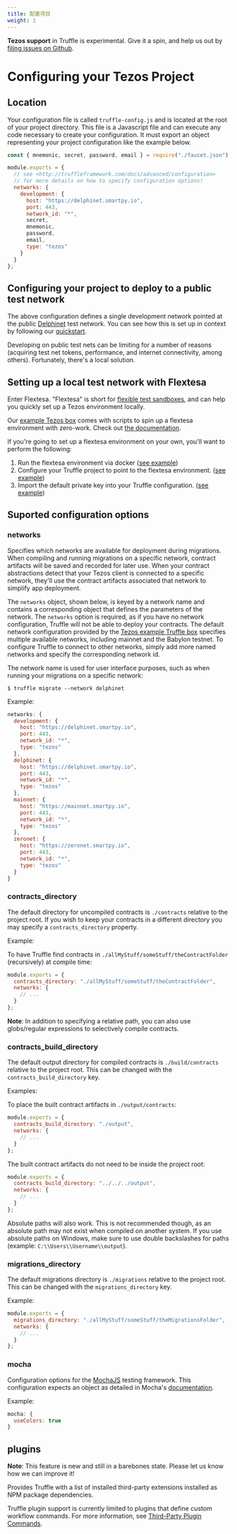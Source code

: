 ```yaml
---
title: 配置项目
weight: 1
---
```


<p class="alert alert-danger">
<strong>Tezos support</strong> in Truffle is experimental. Give it a spin, and help us out by <a href="https://github.com/trufflesuite/truffle/issues">filing issues on Github</a>.
</p>

# Configuring your Tezos Project

## Location

Your configuration file is called `truffle-config.js` and is located at the root of your project directory. This file is a Javascript file and can execute any code necessary to create your configuration. It must export an object representing your project configuration like the example below.

```javascript
const { mnemonic, secret, password, email } = require("./faucet.json");

module.exports = {
  // see <http://truffleframework.com/docs/advanced/configuration>
  // for more details on how to specify configuration options!
  networks: {
    development: {
      host: "https://delphinet.smartpy.io",
      port: 443,
      network_id: "*",
      secret,
      mnemonic,
      password,
      email,
      type: "tezos"
    }
  }
};
```

## Configuring your project to deploy to a public test network

The above configuration defines a single development network pointed at the public [Delphinet](https://tezos.gitlab.io/introduction/test_networks.html) test network. You can see how this is set up in context by following our [quickstart](/docs/tezos/truffle/quickstart).

Developing on public test nets can be limiting for a number of reasons (acquiring test net tokens, performance, and internet connectivity, among others). Fortunately, there's a local solution.

## Setting up a local test network with Flextesa

Enter Flextesa. "Flextesa" is short for [flexible test sandboxes](https://medium.com/@obsidian.systems/introducing-flextesa-robust-testing-tools-for-tezos-and-its-applications-edc1e336a209), and can help you quickly set up a Tezos environment locally.

Our [example Tezos box](https://github.com/truffle-box/tezos-example-box) comes with scripts to spin up a flextesa environment with zero-work. Check out [the documentation](https://github.com/truffle-box/tezos-example-box#sandbox-management).

If you're going to set up a flextesa environment on your own, you'll want to perform the following:

1. Run the flextesa environment via docker ([see example](https://github.com/truffle-box/tezos-example-box/blob/master/scripts/sandbox/start_sandbox.sh))
1. Configure your Truffle project to point to the flextesa environment. ([see example](https://github.com/truffle-box/tezos-example-box/blob/master/truffle-config.js#L7))
1. Import the default private key into your Truffle configuration. ([see example](https://github.com/truffle-box/tezos-example-box/blob/master/truffle-config.js#L1))


## Suported configuration options

### networks

Specifies which networks are available for deployment during migrations. When compiling and running migrations on a specific network, contract artifacts will be saved and recorded for later use. When your contract abstractions detect that your Tezos client is connected to a specific network, they'll use the contract artifacts associated that network to simplify app deployment. 

The `networks` object, shown below, is keyed by a network name and contains a corresponding object that defines the parameters of the network. The `networks` option is required, as if you have no network configuration, Truffle will not be able to deploy your contracts. The default network configuration provided by the [Tezos example Truffle box](https://github.com/truffle-box/tezos-example-box) specifies multiple available networks, including mainnet and the Babylon testnet. To configure Truffle to connect to other networks, simply add more named networks and specify the corresponding network id.

The network name is used for user interface purposes, such as when running your migrations on a specific network:

```shell
$ truffle migrate --network delphinet
```

Example:

```javascript
networks: {
  development: {
    host: "https://delphinet.smartpy.io",
    port: 443,
    network_id: "*",
    type: "tezos"
  },
  delphinet: {
    host: "https://delphinet.smartpy.io",
    port: 443,
    network_id: "*",
    type: "tezos"
  },
  mainnet: {
    host: "https://mainnet.smartpy.io",
    port: 443,
    network_id: "*",
    type: "tezos"
  },
  zeronet: {
    host: "https://zeronet.smartpy.io",
    port: 443,
    network_id: "*",
    type: "tezos"
  }
}
```

### contracts_directory

The default directory for uncompiled contracts is `./contracts` relative to the project root. If you wish to keep your contracts in a different directory you may specify a `contracts_directory` property.

Example:

To have Truffle find contracts in `./allMyStuff/someStuff/theContractFolder` (recursively) at compile time:

```javascript
module.exports = {
  contracts_directory: "./allMyStuff/someStuff/theContractFolder",
  networks: {
    // ...
  }
};
```

<p class="alert alert-info">
<strong>Note</strong>: In addition to specifying a relative path, you can also use globs/regular expressions to selectively compile contracts.
</p>

### contracts_build_directory

The default output directory for compiled contracts is `./build/contracts` relative to the project root. This can be changed with the `contracts_build_directory` key.

Examples:

To place the built contract artifacts in `./output/contracts`:

```javascript
module.exports = {
  contracts_build_directory: "./output",
  networks: {
    // ...
  }
};
```

The built contract artifacts do not need to be inside the project root:

```javascript
module.exports = {
  contracts_build_directory: "../../../output",
  networks: {
    // ...
  }
};
```

Absolute paths will also work. This is not recommended though, as an absolute path may not exist when compiled on another system. If you use absolute paths on Windows, make sure to use double backslashes for paths (example: `C:\\Users\\Username\\output`).

### migrations_directory
The default migrations directory is `./migrations` relative to the project root. This can be changed with the `migrations_directory` key.

 Example:

```javascript
module.exports = {
  migrations_directory: "./allMyStuff/someStuff/theMigrationsFolder",
  networks: {
    // ...
  }
};
```


### mocha

Configuration options for the [MochaJS](http://mochajs.org/) testing framework. This configuration expects an object as detailed in Mocha's [documentation](https://github.com/mochajs/mocha/wiki/Using-mocha-programmatically#set-options).

Example:

```javascript
mocha: {
  useColors: true
}
```

## plugins

<p class="alert alert-warning">
<strong>Note</strong>: This feature is new and still in a barebones state. Please let us
know how we can improve it!
</p>

Provides Truffle with a list of installed third-party extensions installed as
NPM package dependencies.

Truffle plugin support is currently limited to plugins that define custom
workflow commands. For more information, see [Third-Party Plugin Commands](/docs/truffle/getting-started/writing-external-scripts#third-party-plugin-commands).
